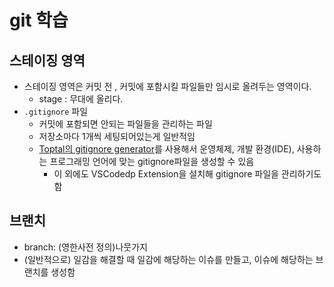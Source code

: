 # git 학습

## 스테이징 영역
- 스테이징 영역은 커밋 전 , 커밋에 포함시킬 파일들만 임시로 올려두는 영역이다.
  - stage : 무대에 올리다.
- `.gitignore` 파일 
  - 커밋에 포함되면 안되는 파일들을 관리하는 파일
  - 저장소마다 1개씩 세팅되어있는게 일반적임
  - [Toptal의 gitignore generator](https://www.toptal.com/developers/gitignore)를 사용해서 운영체제, 개발 환경(IDE), 사용하는 프로그래밍 언어에 맞는 gitignore파일을 생성할 수 있음
    - 이 외에도 VSCodedp Extension을 설치해 gitignore 파일을 관리하기도 함

## 브랜치
- branch: (영한사전 정의)나뭇가지
- (일반적으로) 일감을 해결할 때 일감에 해당하는 이슈를 만들고, 이슈에 해당하는 브랜치를 생성함
